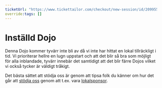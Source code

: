 ```yaml
---
ticketUrl: "https://www.tickettailor.com/checkout/new-session/id/2099553/chk/c04a/"
override:tags: []
---
```


# Inställd Dojo
Denna Dojo kommer tyvärr inte bli av då vi inte har hittat en lokal tillräckligt i tid.
Vi prioriterar hellre en lugn uppstart och att det blir så bra som möjligt för alla inblandade, tyvärr innebär det samtidigt att det blir färre Dojos vilket vi också tycker är väldigt tråkigt.

Det bästa sättet att stödja oss är genom att tipsa folk du känner om hur det går att [stödja oss](/support-dojo) genom att t.ex. vara [lokalsponsor](/hosting-a-dojo).
